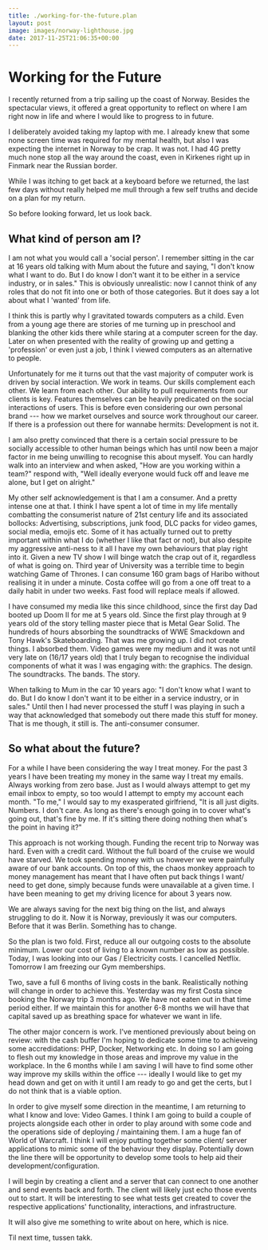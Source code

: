 ```yaml
---
title: ./working-for-the-future.plan
layout: post
image: images/norway-lighthouse.jpg
date: 2017-11-25T21:06:35+00:00
---
```


# Working for the Future
I recently returned from a trip sailing up the coast of Norway.  Besides the
spectacular views, it offered a great opportunity to reflect on where I am right
now in life and where I would like to progress to in future.

I deliberately avoided taking my laptop with me.  I already knew that some none
screen time was required for my mental health, but also I was expecting the
internet in Norway to be crap.  It was not.  I had 4G pretty much none stop all
the way around the coast, even in Kirkenes right up in Finmark near the Russian
border.

While I was itching to get back at a keyboard before we returned, the last few
days without really helped me mull through a few self truths and decide on a
plan for my return.

So before looking forward, let us look back.

## What kind of person am I?
I am not what you would call a 'social person'.
I remember sitting in the car at 16 years old talking with Mum about the future
and saying, "I don't know what I want to do.  But I do know I don't want it to
be either in a service industry, or in sales."  This is obviously unrealistic:
now I cannot think of any roles that do not fit into one or both of those
categories.  But it does say a lot about what I 'wanted' from life.

I think this is partly why I gravitated towards computers as a child.  Even
from a young age there are stories of me turning up in preschool and blanking
the other kids there while staring at a computer screen for the day.  Later on
when presented with the reality of growing up and getting a 'profession' or
even just a job, I think I viewed computers as an alternative to people.

Unfortunately for me it turns out that the vast majority of computer work is
driven by social interaction. We work in teams.  Our skills complement each
other. We learn from each other.  Our ability to pull requirements from our
clients is key.  Features themselves can be heavily predicated on the
social interactions of users.  This is before even considering our own personal
brand --- how we market ourselves and source work throughout our career.  If
there is a profession out there for wannabe hermits: Development is not it.

I am also pretty convinced that there is a certain social pressure to be
socially accessible to other human beings which has until now been a major
factor in me being unwilling to recognise this about myself.  You can hardly
walk into an interview and when asked, "How are you working within a team?"
respond with, "Well ideally everyone would fuck off and leave me alone, but I
get on alright."

My other self acknowledgement is that I am a consumer.  And a pretty intense
one at that.  I think I have spent a lot of time in my life mentally combatting
the consumerist nature of 21st century life and its associated bollocks:
Advertising, subscriptions, junk food, DLC packs for video games, social media,
emojis etc.  Some of it has actually turned out to pretty important within what
I do (whether I like that fact or not), but also despite my aggressive
anti-ness to it all I have my own behaviours that play right into it.  Given a
new TV show I will binge watch the crap out of it, regardless of what is going
on.  Third year of University was a terrible time to begin watching Game of
Thrones. I can consume 160 gram bags of Haribo without realising it in under a
minute.  Costa coffee will go from a one off treat to a daily habit in under two weeks.
Fast food will replace meals if allowed.

I have consumed my media like this since childhood, since the first day
Dad booted up Doom II for me at 5 years old. Since the first play through at 9
years old of the story telling master piece that is Metal Gear Solid.  The
hundreds of hours absorbing the soundtracks of WWE Smackdown and Tony Hawk's
Skateboarding.  That was me growing up.  I did not create things.  I absorbed
them.  Video games were my medium and it was not until very late on
(16/17 years old) that I truly began to recognise the individual components of what it
was I was engaging with: the graphics.  The design.  The soundtracks.  The
bands.  The story.

When talking to Mum in the car 10 years ago:  "I don't know what I want to do.
But I do know I don't want it to be either in a service industry, or in sales."
Until then I had never processed the stuff I was playing in such a way that
acknowledged that somebody out there made this stuff for money.  That is me
though, it still is.  The anti-consumer consumer.

## So what about the future?
For a while I have been considering the way I
treat money.  For the past 3 years I have been treating my money in the same
way I treat my emails.  Always working from zero base.  Just as I would always
attempt to get my email inbox to empty, so too would I attempt to empty my
account each month.  "To me," I would say to my exasperated girlfriend, "It is
all just digits.  Numbers.  I don't care.  As long as there's enough going in
to cover what's going out, that's fine by me.  If it's sitting there doing
nothing then what's the point in having it?"

This approach is not working though.  Funding the recent trip to Norway was
hard.  Even with a credit card.  Without the full board of the cruise we would
have starved.  We took spending money with us however we were painfully aware
of our bank accounts.  On top of this, the chaos monkey approach to money
management has meant that I have often put back things I want/ need to get
done, simply because funds were unavailable at a given time.  I have been
meaning to get my driving licence for about 3 years now.

We are always saving for the next big thing on the list, and always struggling
to do it.  Now it is Norway, previously it was our computers.  Before that it
was Berlin.  Something has to change.

So the plan is two fold.  First, reduce all our outgoing costs to the absolute
minimum. Lower our cost of living to a known number as low as possible.  Today,
I was looking into our Gas / Electricity costs.  I cancelled Netflix.  Tomorrow
I am freezing our Gym memberships.

Two, save a full 6 months of living costs in the bank.  Realistically nothing
will change in order to achieve this.  Yesterday was my first Costa since
booking the Norway trip 3 months ago.  We have not eaten out in that time
period either.  If we maintain this for another 6-8 months we will have that
capital saved up as breathing space for whatever we want in life.

The other major concern is work. I've mentioned previously about being on
review: with the cash buffer I'm hoping to dedicate some time to achieveing some
accredidations: PHP, Docker, Networking etc.  In doing so I am going to flesh
out my knowledge in those areas and improve my value in the workplace. In the 6
months while I am saving I will have to find some other way improve my skills
within the office --- ideally I would like to get my head down and get on with it
until I am ready to go and get the certs, but I do not think that is a viable
option.

In order to give myself some direction in the meantime, I am returning to what
I know and love: Video Games.  I think I am going to build a couple of projects
alongside each other in order to play around with some code and the operations
side of deploying / maintaining them.  I am a huge fan of World of Warcraft.  I
think I will enjoy putting together some client/ server applications to mimic
some of the behaviour they display.  Potentially down the line there will be
opportunity to develop some tools to help aid their development/configuration. 

I will begin by creating a client and a server that can connect to one another
and send events back and forth.  The client will likely just echo those events
out to start.  It will be interesting to see what tests get created to cover
the respective applications' functionality, interactions, and infrastructure.

It will also give me something to write about on here, which is nice.

Til next time, tussen takk.
